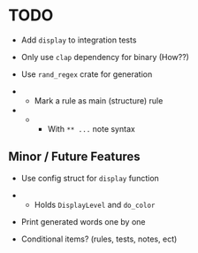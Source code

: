 # TODO

- Add `display` to integration tests
- Only use `clap` dependency for binary (How??)

- Use `rand_regex` crate for generation
- - Mark a rule as main (structure) rule
- - - With `** ...` note syntax

## Minor / Future Features

- Use config struct for `display` function
- - Holds `DisplayLevel` and `do_color`

- Print generated words one by one

- Conditional items? (rules, tests, notes, ect)
